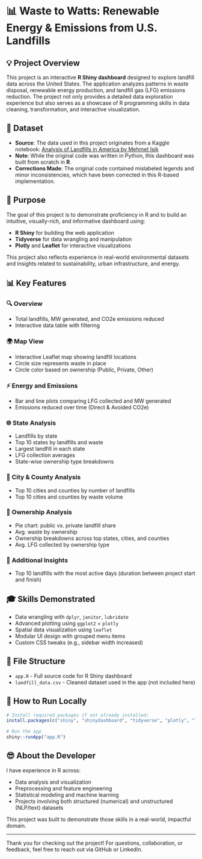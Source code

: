 # 📊 Waste to Watts: Renewable Energy & Emissions from U.S. Landfills

## 💡 Project Overview
This project is an interactive **R Shiny dashboard** designed to explore landfill data across the United States. The application analyzes patterns in waste disposal, renewable energy production, and landfill gas (LFG) emissions reduction. The project not only provides a detailed data exploration experience but also serves as a showcase of R programming skills in data cleaning, transformation, and interactive visualization.

## 🔹 Dataset
- **Source**: The data used in this project originates from a Kaggle notebook:
  [Analysis of Landfills in America by Mehmet Isik](https://www.kaggle.com/code/mehmetisik/analysis-of-landfills-in-america/notebook)
- **Note**: While the original code was written in Python, this dashboard was built from scratch in **R**.
- **Corrections Made**: The original code contained mislabeled legends and minor inconsistencies, which have been corrected in this R-based implementation.

## 🚀 Purpose
The goal of this project is to demonstrate proficiency in R and to build an intuitive, visually-rich, and informative dashboard using:
- **R Shiny** for building the web application
- **Tidyverse** for data wrangling and manipulation
- **Plotly** and **Leaflet** for interactive visualizations

This project also reflects experience in real-world environmental datasets and insights related to sustainability, urban infrastructure, and energy.

## 📊 Key Features
### 🔍 Overview
- Total landfills, MW generated, and CO2e emissions reduced
- Interactive data table with filtering

### 🌍 Map View
- Interactive Leaflet map showing landfill locations
- Circle size represents waste in place
- Circle color based on ownership (Public, Private, Other)

### ⚡ Energy and Emissions
- Bar and line plots comparing LFG collected and MW generated
- Emissions reduced over time (Direct & Avoided CO2e)

### 🌐 State Analysis
- Landfills by state
- Top 10 states by landfills and waste
- Largest landfill in each state
- LFG collection averages
- State-wise ownership type breakdowns

### 🌆 City & County Analysis
- Top 10 cities and counties by number of landfills
- Top 10 cities and counties by waste volume

### 🏢 Ownership Analysis
- Pie chart: public vs. private landfill share
- Avg. waste by ownership
- Ownership breakdowns across top states, cities, and counties
- Avg. LFG collected by ownership type

### 🔬 Additional Insights
- Top 10 landfills with the most active days (duration between project start and finish)

## 🎓 Skills Demonstrated
- Data wrangling with `dplyr`, `janitor`, `lubridate`
- Advanced plotting using `ggplot2` + `plotly`
- Spatial data visualization using `leaflet`
- Modular UI design with grouped menu items
- Custom CSS tweaks (e.g., sidebar width increased)

## 📂 File Structure
- `app.R` - Full source code for R Shiny dashboard
- `landfill_data.csv` - Cleaned dataset used in the app (not included here)

## 🚜 How to Run Locally
```r
# Install required packages if not already installed:
install.packages(c("shiny", "shinydashboard", "tidyverse", "plotly", "leaflet", "DT", "lubridate", "janitor"))

# Run the app
shiny::runApp("app.R")
```

## 😎 About the Developer
I have experience in R across:
- Data analysis and visualization
- Preprocessing and feature engineering
- Statistical modeling and machine learning
- Projects involving both structured (numerical) and unstructured (NLP/text) datasets

This project was built to demonstrate those skills in a real-world, impactful domain.

---

Thank you for checking out the project!
For questions, collaboration, or feedback, feel free to reach out via GitHub or LinkedIn.

